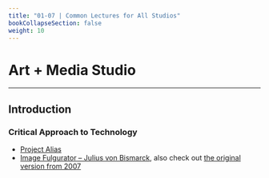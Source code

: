 ```yaml
---
title: "01-07 | Common Lectures for All Studios"
bookCollapseSection: false
weight: 10
---
```


# Art + Media Studio

---

## Introduction

### Critical Approach to Technology

- [Project Alias](https://bjoernkarmann.dk/project/project_alias)
- [Image Fulgurator – Julius von Bismarck](https://juliusvonbismarck.com/bank/index.php/projects/image-fulgurator/2/), also check out [the original version from 2007](https://www.youtube.com/watch?v=c6RC6pSHijY)